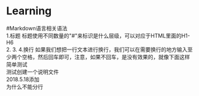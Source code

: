# Learning
#Markdown语言相关语法  
1.标题
    标题使用不同数量的"#"来标识是什么层级，可以对应于HTML里面的H1-H6  
2.
3.
4.换行
    如果我们想把一行文本进行换行，我们可以在需要换行的地方输入至少两个空格，然后回车即可，注意，如果不回车，是没有效果的，就像下面这样
简单测试  
测试创建一个说明文件  
2018.5.18添加  
为什么不能分行
